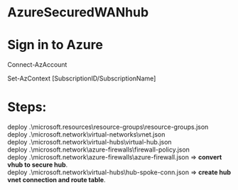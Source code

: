 # AzureSecuredWANhub

# Sign in to Azure
Connect-AzAccount

<!-- If you have multiple Azure subscriptions, select the subscription you want to use. Replace [SubscriptionID/SubscriptionName] and the square brackets [] with your subscription information: -->
Set-AzContext [SubscriptionID/SubscriptionName]

# Steps:
deploy .\microsoft.resources\resource-groups\resource-groups.json <br />
deploy .\microsoft.network\virtual-networks\vnet.json <br />
deploy .\microsoft.network\virtual-hubs\virtual-hub.json <br />
deploy .\microsoft.network\azure-firewalls\firewall-policy.json <br />
deploy .\microsoft.network\azure-firewalls\azure-firewall.json => **convert vhub to secure hub**. <br />
deploy .\microsoft.network\virtual-hubs\hub-spoke-conn.json => **create hub vnet connection and route  table**. <br />
